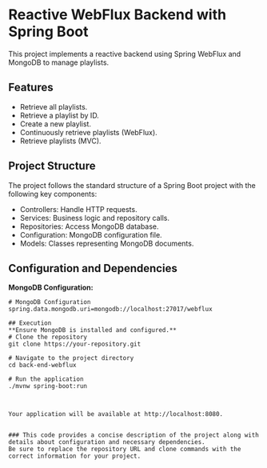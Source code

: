 # Reactive WebFlux Backend with Spring Boot

This project implements a reactive backend using Spring WebFlux and MongoDB to manage playlists.

## Features

- Retrieve all playlists.
- Retrieve a playlist by ID.
- Create a new playlist.
- Continuously retrieve playlists (WebFlux).
- Retrieve playlists (MVC).

## Project Structure

The project follows the standard structure of a Spring Boot project with the following key components:

- Controllers: Handle HTTP requests.
- Services: Business logic and repository calls.
- Repositories: Access MongoDB database.
- Configuration: MongoDB configuration file.
- Models: Classes representing MongoDB documents.

## Configuration and Dependencies

**MongoDB Configuration:**
```properties
# MongoDB Configuration
spring.data.mongodb.uri=mongodb://localhost:27017/webflux

## Execution
**Ensure MongoDB is installed and configured.**
# Clone the repository
git clone https://your-repository.git

# Navigate to the project directory
cd back-end-webflux

# Run the application
./mvnw spring-boot:run



Your application will be available at http://localhost:8080.


### This code provides a concise description of the project along with details about configuration and necessary dependencies.
Be sure to replace the repository URL and clone commands with the correct information for your project.

